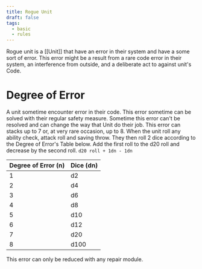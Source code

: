```yaml
---
title: Rogue Unit
draft: false
tags:
  - basic
  - rules
---
```

Rogue unit is a [[Unit]] that have an error in their system and have a some sort of error. This error might be a result from a rare code error in their system, an interference from outside, and a deliberate act to against unit's Code.

# Degree of Error
A unit sometime encounter error in their code. This error sometime can be solved with their regular safety measure. Sometime this error can't be resolved and can change the way that Unit do their job. This error can stacks up to 7 or, at very rare occasion, up to 8. When the unit roll any ability check, attack roll and saving throw. They then roll 2 dice according to the Degree of Error's Table below. Add the first roll to the d20 roll and decrease by the second roll. `d20 roll + 1dn - 1dn`

| Degree of Error (n) | Dice (dn) |
| ------------------- | --------- |
| 1                   | d2        |
| 2                   | d4        |
| 3                   | d6        |
| 4                   | d8        |
| 5                   | d10       |
| 6                   | d12       |
| 7                   | d20       |
| 8                   | d100      |

This error can only be reduced with any repair module. 